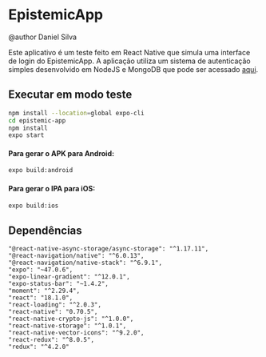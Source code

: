 # EpistemicApp

@author Daniel Silva

Este aplicativo é um teste feito em React Native que simula uma interface de login do EpistemicApp.
A aplicação utiliza um sistema de autenticação simples desenvolvido em NodeJS e MongoDB que pode ser acessado [aqui](https://github.com/returndaniels/epistemic-api).

## Executar em modo teste

```bash
npm install --location=global expo-cli
cd epistemic-app
npm install
expo start
```

#### Para gerar o APK para Android:

```bash
expo build:android
```

#### Para gerar o IPA para iOS:

```bash
expo build:ios
```

## Dependências

    "@react-native-async-storage/async-storage": "^1.17.11",
    "@react-navigation/native": "^6.0.13",
    "@react-navigation/native-stack": "^6.9.1",
    "expo": "~47.0.6",
    "expo-linear-gradient": "^12.0.1",
    "expo-status-bar": "~1.4.2",
    "moment": "^2.29.4",
    "react": "18.1.0",
    "react-loading": "^2.0.3",
    "react-native": "0.70.5",
    "react-native-crypto-js": "^1.0.0",
    "react-native-storage": "^1.0.1",
    "react-native-vector-icons": "^9.2.0",
    "react-redux": "^8.0.5",
    "redux": "^4.2.0"
